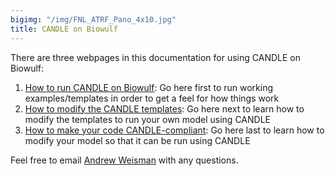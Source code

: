 ```yaml
---
bigimg: "/img/FNL_ATRF_Pano_4x10.jpg"
title: CANDLE on Biowulf
---
```

There are three webpages in this documentation for using CANDLE on Biowulf:

1. [How to run CANDLE on Biowulf](https://cbiit.github.io/fnlcr-bids-hpc/documentation/candle/how_to_run_candle_on_biowulf): Go here first to run working examples/templates in order to get a feel for how things work
1. [How to modify the CANDLE templates](https://cbiit.github.io/fnlcr-bids-hpc/documentation/candle/how_to_modify_the_candle_templates): Go here next to learn how to modify the templates to run your own model using CANDLE
1. [How to make your code CANDLE-compliant](https://cbiit.github.io/fnlcr-bids-hpc/documentation/candle/how_to_make_your_code_candle_compliant): Go here last to learn how to modify your model so that it can be run using CANDLE

Feel free to email [Andrew Weisman](mailto:andrew.weisman@nih.gov) with any questions.